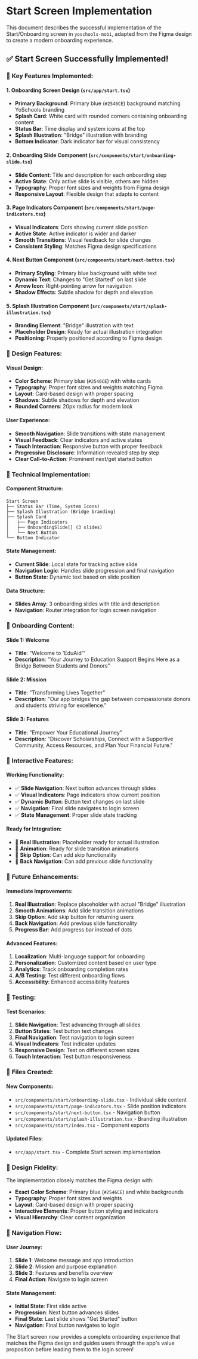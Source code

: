 # Start Screen Implementation

This document describes the successful implementation of the Start/Onboarding screen in `yoschools-mobi`, adapted from the Figma design to create a modern onboarding experience.

## ✅ **Start Screen Successfully Implemented!**

### 🔧 **Key Features Implemented:**

#### 1. **Onboarding Screen Design** (`src/app/start.tsx`)
- **Primary Background**: Primary blue (`#2546CE`) background matching YoSchools branding
- **Splash Card**: White card with rounded corners containing onboarding content
- **Status Bar**: Time display and system icons at the top
- **Splash Illustration**: "Bridge" illustration with branding
- **Bottom Indicator**: Dark indicator bar for visual consistency

#### 2. **Onboarding Slide Component** (`src/components/start/onboarding-slide.tsx`)
- **Slide Content**: Title and description for each onboarding step
- **Active State**: Only active slide is visible, others are hidden
- **Typography**: Proper font sizes and weights from Figma design
- **Responsive Layout**: Flexible design that adapts to content

#### 3. **Page Indicators Component** (`src/components/start/page-indicators.tsx`)
- **Visual Indicators**: Dots showing current slide position
- **Active State**: Active indicator is wider and darker
- **Smooth Transitions**: Visual feedback for slide changes
- **Consistent Styling**: Matches Figma design specifications

#### 4. **Next Button Component** (`src/components/start/next-button.tsx`)
- **Primary Styling**: Primary blue background with white text
- **Dynamic Text**: Changes to "Get Started" on last slide
- **Arrow Icon**: Right-pointing arrow for navigation
- **Shadow Effects**: Subtle shadow for depth and elevation

#### 5. **Splash Illustration Component** (`src/components/start/splash-illustration.tsx`)
- **Branding Element**: "Bridge" illustration with text
- **Placeholder Design**: Ready for actual illustration integration
- **Positioning**: Properly positioned according to Figma design

### 🎨 **Design Features:**

#### **Visual Design:**
- **Color Scheme**: Primary blue (`#2546CE`) with white cards
- **Typography**: Proper font sizes and weights matching Figma
- **Layout**: Card-based design with proper spacing
- **Shadows**: Subtle shadows for depth and elevation
- **Rounded Corners**: 20px radius for modern look

#### **User Experience:**
- **Smooth Navigation**: Slide transitions with state management
- **Visual Feedback**: Clear indicators and active states
- **Touch Interaction**: Responsive button with proper feedback
- **Progressive Disclosure**: Information revealed step by step
- **Clear Call-to-Action**: Prominent next/get started button

### 🔧 **Technical Implementation:**

#### **Component Structure:**
```
Start Screen
├── Status Bar (Time, System Icons)
├── Splash Illustration (Bridge branding)
├── Splash Card
│   ├── Page Indicators
│   ├── OnboardingSlide[] (3 slides)
│   └── Next Button
└── Bottom Indicator
```

#### **State Management:**
- **Current Slide**: Local state for tracking active slide
- **Navigation Logic**: Handles slide progression and final navigation
- **Button State**: Dynamic text based on slide position

#### **Data Structure:**
- **Slides Array**: 3 onboarding slides with title and description
- **Navigation**: Router integration for login screen navigation

### 📱 **Onboarding Content:**

#### **Slide 1: Welcome**
- **Title**: "Welcome to 'EduAid'"
- **Description**: "Your Journey to Education Support Begins Here as a Bridge Between Students and Donors"

#### **Slide 2: Mission**
- **Title**: "Transforming Lives Together"
- **Description**: "Our app bridges the gap between compassionate donors and students striving for excellence."

#### **Slide 3: Features**
- **Title**: "Empower Your Educational Journey"
- **Description**: "Discover Scholarships, Connect with a Supportive Community, Access Resources, and Plan Your Financial Future."

### 🚀 **Interactive Features:**

#### **Working Functionality:**
- ✅ **Slide Navigation**: Next button advances through slides
- ✅ **Visual Indicators**: Page indicators show current position
- ✅ **Dynamic Button**: Button text changes on last slide
- ✅ **Navigation**: Final slide navigates to login screen
- ✅ **State Management**: Proper slide state tracking

#### **Ready for Integration:**
- 🔄 **Real Illustration**: Placeholder ready for actual illustration
- 🔄 **Animation**: Ready for slide transition animations
- 🔄 **Skip Option**: Can add skip functionality
- 🔄 **Back Navigation**: Can add previous slide functionality

### 🔮 **Future Enhancements:**

#### **Immediate Improvements:**
1. **Real Illustration**: Replace placeholder with actual "Bridge" illustration
2. **Smooth Animations**: Add slide transition animations
3. **Skip Option**: Add skip button for returning users
4. **Back Navigation**: Add previous slide functionality
5. **Progress Bar**: Add progress bar instead of dots

#### **Advanced Features:**
1. **Localization**: Multi-language support for onboarding
2. **Personalization**: Customized content based on user type
3. **Analytics**: Track onboarding completion rates
4. **A/B Testing**: Test different onboarding flows
5. **Accessibility**: Enhanced accessibility features

### 🧪 **Testing:**

#### **Test Scenarios:**
1. **Slide Navigation**: Test advancing through all slides
2. **Button States**: Test button text changes
3. **Final Navigation**: Test navigation to login screen
4. **Visual Indicators**: Test indicator updates
5. **Responsive Design**: Test on different screen sizes
6. **Touch Interaction**: Test button responsiveness

### 📁 **Files Created:**

#### **New Components:**
- `src/components/start/onboarding-slide.tsx` - Individual slide content
- `src/components/start/page-indicators.tsx` - Slide position indicators
- `src/components/start/next-button.tsx` - Navigation button
- `src/components/start/splash-illustration.tsx` - Branding illustration
- `src/components/start/index.tsx` - Component exports

#### **Updated Files:**
- `src/app/start.tsx` - Complete Start screen implementation

### 🎯 **Design Fidelity:**

The implementation closely matches the Figma design with:
- **Exact Color Scheme**: Primary blue (`#2546CE`) and white backgrounds
- **Typography**: Proper font sizes and weights
- **Layout**: Card-based design with proper spacing
- **Interactive Elements**: Proper button styling and indicators
- **Visual Hierarchy**: Clear content organization

### 🔧 **Navigation Flow:**

#### **User Journey:**
1. **Slide 1**: Welcome message and app introduction
2. **Slide 2**: Mission and purpose explanation
3. **Slide 3**: Features and benefits overview
4. **Final Action**: Navigate to login screen

#### **State Management:**
- **Initial State**: First slide active
- **Progression**: Next button advances slides
- **Final State**: Last slide shows "Get Started" button
- **Navigation**: Final button navigates to login

The Start screen now provides a complete onboarding experience that matches the Figma design and guides users through the app's value proposition before leading them to the login screen!
